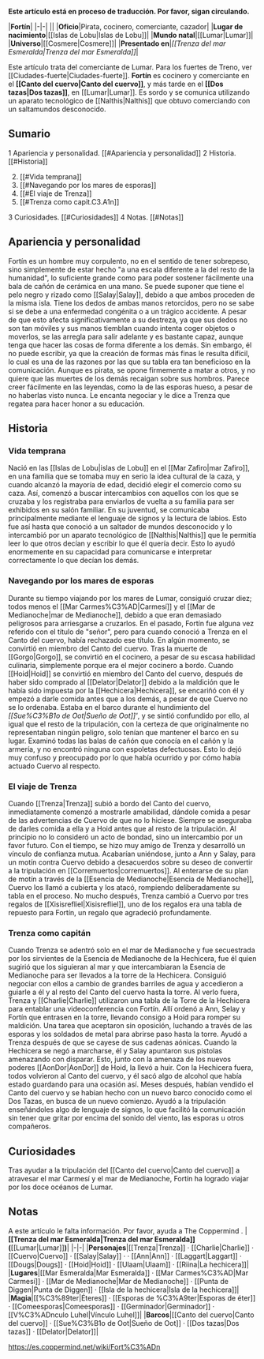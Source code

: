 **Este artículo está en proceso de traducción. Por favor, sigan circulando.**


|**Fortín**|
|-|-|
||
|**Oficio**|Pirata, cocinero, comerciante, cazador|
|**Lugar de nacimiento**|[[Islas de Lobu\|Islas de Lobu]]|
|**Mundo natal**|[[Lumar\|Lumar]]|
|**Universo**|[[Cosmere\|Cosmere]]|
|**Presentado en**|*[[Trenza del mar Esmeralda\|Trenza del mar Esmeralda]]*|

Este artículo trata del comerciante de Lumar. Para los fuertes de Treno, ver [[Ciudades-fuerte\|Ciudades-fuerte]].
**Fortín** es cocinero y comerciante en el **[[Canto del cuervo\|Canto del cuervo]]**, y más tarde en el **[[Dos tazas\|Dos tazas]]**, en [[Lumar\|Lumar]]. Es sordo y se comunica utilizando un aparato tecnológico de [[Nalthis\|Nalthis]] que obtuvo comerciando con un saltamundos desconocido.

## Sumario

1 Apariencia y personalidad. [[#Apariencia y personalidad]] 
2 Historia. [[#Historia]] 

2. [[#Vida temprana]] 
2. [[#Navegando por los mares de esporas]] 
2. [[#El viaje de Trenza]] 
2. [[#Trenza como capit.C3.A1n]] 


3 Curiosidades. [[#Curiosidades]] 
4 Notas. [[#Notas]] 


## Apariencia y personalidad
 Fortín es un hombre muy corpulento, no en el sentido de tener sobrepeso, sino simplemente de estar hecho "a una escala diferente a la del resto de la humanidad", lo suficiente grande como para poder sostener fácilmente una bala de cañón de cerámica en una mano. Se puede suponer que tiene el pelo negro y rizado como [[Salay\|Salay]], debido a que ambos proceden de la misma isla.
Tiene los dedos de ambas manos retorcidos, pero no se sabe si se debe a una enfermedad congénita o a un trágico accidente. A pesar de que esto afecta significativamente a su destreza, ya que sus dedos no son tan móviles y sus manos tiemblan cuando intenta coger objetos o moverlos, se las arregla para salir adelante y es bastante capaz, aunque tenga que hacer las cosas de forma diferente a los demás. Sin embargo, él no puede escribir, ya que la creación de formas más finas le resulta difícil, lo cual es una de las razones por las que su tabla era tan beneficioso en la comunicación.
Aunque es pirata, se opone firmemente a matar a otros, y no quiere que las muertes de los demás recaigan sobre sus hombros.
Parece creer fácilmente en las leyendas, como la de las esporas hueso, a pesar de no haberlas visto nunca.
Le encanta negociar y le dice a Trenza que regatea para hacer honor a su educación.

## Historia
### Vida temprana
Nació en las [[Islas de Lobu\|islas de Lobu]] en el [[Mar Zafiro\|mar Zafiro]], en una familia que se tomaba muy en serio la idea cultural de la caza, y cuando alcanzó la mayoría de edad, decidió elegir el comercio como su caza. Así, comenzó a buscar intercambios con aquellos con los que se cruzaba y los registraba para enviarlos de vuelta a su familia para ser exhibidos en su salón familiar.
En su juventud, se comunicaba principalmente mediante el lenguaje de signos y la lectura de labios. Esto fue así hasta que conoció a un saltador de mundos desconocido y lo intercambió por un aparato tecnológico de [[Nalthis\|Nalthis]] que le permitía leer lo que otros decían y escribir lo que él quería decir. Esto lo ayudó enormemente en su capacidad para comunicarse e interpretar correctamente lo que decían los demás.

### Navegando por los mares de esporas
Durante su tiempo viajando por los mares de Lumar, consiguió cruzar diez; todos menos el [[Mar Carmes%C3%AD\|Carmesí]] y el [[Mar de Medianoche\|mar de Medianoche]], debido a que eran demasiado peligrosos para arriesgarse a cruzarlos. En el pasado, Fortín fue alguna vez referido con el título de "señor", pero para cuando conoció a Trenza en el Canto del cuervo, había rechazado ese título. En algún momento, se convirtió en miembro del Canto del cuervo. Tras la muerte de [[Gorgo\|Gorgo]], se convirtió en el cocinero, a pesar de su escasa habilidad culinaria, simplemente porque era el mejor cocinero a bordo.
Cuando [[Hoid\|Hoid]] se convirtió en miembro del Canto del cuervo, después de haber sido comprado al [[Delator\|Delator]] debido a la maldición que le había sido impuesta por la [[Hechicera\|Hechicera]], se encariñó con él y empezó a darle comida antes que a los demás, a pesar de que Cuervo no se lo ordenaba.
Estaba en el barco durante el hundimiento del *[[Sue%C3%B1o de Oot\|Sueño de Oot]]'*, y se sintió confundido por ello, al igual que el resto de la tripulación, con la certeza de que originalmente no representaban ningún peligro, solo tenían que mantener el barco en su lugar. Examinó todas las balas de cañón que conocía en el cañón y la armería, y no encontró ninguna con espoletas defectuosas. Esto lo dejó muy confuso y preocupado por lo que había ocurrido y por cómo había actuado Cuervo al respecto.

### El viaje de Trenza
Cuando [[Trenza\|Trenza]] subió a bordo del Canto del cuervo, inmediatamente comenzó a mostrarle amabilidad, dándole comida a pesar de las advertencias de Cuervo de que no lo hiciese. Siempre se aseguraba de darles comida a ella y a Hoid antes que al resto de la tripulación. Al principio no lo consideró un acto de bondad, sino un intercambio por un favor futuro. Con el tiempo, se hizo muy amigo de Trenza y desarrolló un vínculo de confianza mutua. Acabarían uniéndose, junto a Ann y Salay, para un motín contra Cuervo debido a desacuerdos sobre su deseo de convertir a la tripulación en [[Corremuertos\|corremuertos]]. Al enterarse de su plan de motín a través de la [[Esencia de Medianoche\|Esencia de Medianoche]], Cuervo los llamó a cubierta y los atacó, rompiendo deliberadamente su tabla en el proceso. No mucho después, Trenza cambió a Cuervo por tres regalos de [[Xisisrefliel\|Xisisrefliel]], uno de los regalos era una tabla de repuesto para Fortín, un regalo que agradeció profundamente.

### Trenza como capitán
Cuando Trenza se adentró solo en el mar de Medianoche y fue secuestrada por los sirvientes de la Esencia de Medianoche de la Hechicera, fue él quien sugirió que los siguieran al mar y que intercambiaran la Esencia de Medianoche para ser llevados a la torre de la Hechicera. Consiguió negociar con ellos a cambio de grandes barriles de agua y accedieron a guiarle a él y al resto del Canto del cuervo hasta la torre. Al verlo fuera, Trenza y [[Charlie\|Charlie]] utilizaron una tabla de la Torre de la Hechicera para entablar una videoconferencia con Fortín. Allí ordenó a Ann, Selay y Fortín que entrasen en la torre, llevando consigo a Hoid para romper su maldición. Una tarea que aceptaron sin oposición, luchando a través de las esporas y los soldados de metal para abrirse paso hasta la torre.
Ayudó a Trenza después de que se cayese de sus cadenas aónicas. Cuando la Hechicera se negó a marcharse, él y Salay apuntaron sus pistolas amenazando con disparar. Esto, junto con la amenaza de los nuevos poderes [[AonDor\|AonDor]] de Hoid, la llevó a huir. Con la Hechicera fuera, todos volvieron al Canto del cuervo, y él sacó algo de alcohol que había estado guardando para una ocasión así.
Meses después, habían vendido el Canto del cuervo y se habían hecho con un nuevo barco conocido como el Dos Tazas, en busca de un nuevo comienzo. Ayudó a la tripulación enseñándoles algo de lenguaje de signos, lo que facilitó la comunicación sin tener que gritar por encima del sonido del viento, las esporas u otros compañeros.

## Curiosidades
Tras ayudar a la tripulación del [[Canto del cuervo\|Canto del cuervo]] a atravesar el mar Carmesí y el mar de Medianoche, Fortín ha logrado viajar por los doce océanos de Lumar.
## Notas

A este artículo le falta información. Por favor, ayuda a The Coppermind .
|**[[Trenza del mar Esmeralda\|Trenza del mar Esmeralda]] (**[[Lumar\|Lumar]]**)**|
|-|-|
|**Personajes**|[[Trenza\|Trenza]] · [[Charlie\|Charlie]] · [[Cuervo\|Cuervo]] · [[Salay\|Salay]] ·  · [[Ann\|Ann]] · [[Laggart\|Laggart]] · [[Dougs\|Dougs]] · [[Hoid\|Hoid]] · [[Ulaam\|Ulaam]] · [[Riina\|La hechicera]]|
|**Lugares**|[[Mar Esmeralda\|Mar Esmeralda]] · [[Mar Carmes%C3%AD\|Mar Carmesí]] · [[Mar de Medianoche\|Mar de Medianoche]] · [[Punta de Diggen\|Punta de Diggen]] · [[Isla de la hechicera\|Isla de la hechicera]]|
|**Magia**|[[%C3%89ter\|Éteres]] · [[Esporas de %C3%A9ter\|Esporas de éter]] · [[Comeesporas\|Comeesporas]] · [[Germinador\|Germinador]] · [[V%C3%ADnculo Luhel\|Vínculo Luhel]]|
|**Barcos**|[[Canto del cuervo\|Canto del cuervo]] · [[Sue%C3%B1o de Oot\|Sueño de Oot]] · [[Dos tazas\|Dos tazas]] · [[Delator\|Delator]]|



https://es.coppermind.net/wiki/Fort%C3%ADn